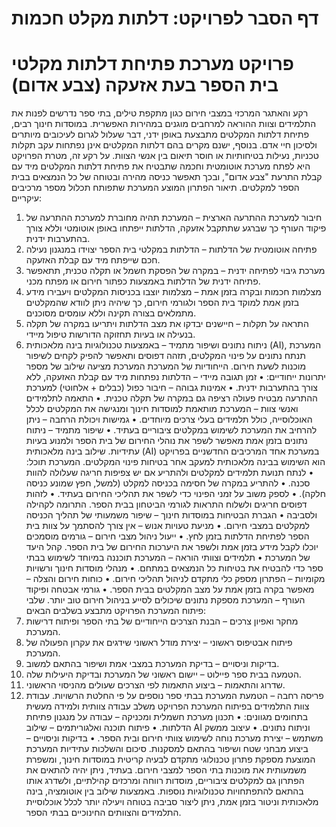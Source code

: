 # דף הסבר לפרויקט: דלתות מקלט חכמות

# פרויקט מערכת פתיחת דלתות מקלטי בית הספר בעת אזעקה (צבע אדום)


רקע והאתגר המרכזי
במצבי חירום כגון מתקפת טילים, בתי ספר נדרשים לפנות את התלמידים וצוות ההוראה למרחבים מוגנים במהירות האפשרית. במוסדות חינוך רבים, פתיחת דלתות המקלטים מתבצעת באופן ידני, דבר שעלול לגרום לעיכובים מיותרים ולסיכון חיי אדם. בנוסף, ישנם מקרים בהם דלתות המקלטים אינן נפתחות עקב תקלות טכניות, נעילות בטיחותיות או חוסר תיאום בין אנשי הצוות.
על רקע זה, מטרת הפרויקט היא לפתח מערכת אוטומטית וחכמה שתבטיח את פתיחת דלתות המקלטים מיד עם קבלת התרעת "צבע אדום", ובכך תאפשר כניסה מהירה ובטוחה של כל הנמצאים בבית הספר למקלטים.
תיאור הפתרון המוצע
המערכת שתפותח תכלול מספר מרכיבים עיקריים:
1.	חיבור למערכת ההתרעה הארצית – המערכת תהיה מחוברת למערכת ההתרעה של פיקוד העורף כך שברגע שתתקבל אזעקה, הדלתות ייפתחו באופן אוטומטי וללא צורך בהתערבות ידנית.
2.	פתיחה אוטומטית של הדלתות – הדלתות במקלטי בית הספר יצוידו במנגנון נעילה חכם שייפתח מיד עם קבלת האזעקה.
3.	מערכת גיבוי לפתיחה ידנית – במקרה של הפסקת חשמל או תקלה טכנית, תתאפשר פתיחה ידנית של הדלתות באמצעות כפתור חירום או מפתח מכני.
4.	מצלמות חכמות ובקרה בזמן אמת – מצלמות יוצבו בכניסות המקלטים ויעבירו מידע בזמן אמת למוקד בית הספר ולגורמי חירום, כך שיהיה ניתן לוודא שהמקלטים מתמלאים בצורה תקינה וללא עומסים מסוכנים.
5.	התראה על תקלות – חיישנים יבדקו את מצב הדלתות ויתריעו במקרה של תקלה בנעילה או בעיות תחזוקה הדורשות טיפול מיידי.
6.	ניתוח נתונים ושיפור מתמיד – באמצעות טכנולוגיות בינה מלאכותית (AI), המערכת תנתח נתונים על פינוי המקלטים, תזהה דפוסים ותאפשר להפיק לקחים לשיפור מוכנות לשעת חירום.
הייחודיות של המערכת
המערכת מציעה שילוב של מספר יתרונות ייחודיים:
•	זמן תגובה מיידי – הדלתות נפתחות מיד עם קבלת האזעקה, ללא צורך בהתערבות ידנית.
•	אמינות גבוהה – חיבור כפול (כבלים + אלחוטי) למערכת ההתרעה מבטיח פעולה רציפה גם במקרה של תקלה טכנית.
•	התאמה לתלמידים ואנשי צוות – המערכת מותאמת למוסדות חינוך ומנגישה את המקלטים לכלל האוכלוסייה, כולל תלמידים בעלי צרכים מיוחדים.
•	גמישות ויכולת הרחבה – ניתן להרחיב את המערכת לשימוש במקלטים ציבוריים בעתיד.
•	שיפור מתמיד – ניתוח נתונים בזמן אמת מאפשר לשפר את נוהלי החירום של בית הספר ולמנוע בעיות עתידיות.
שילוב בינה מלאכותית (AI) במערכת
אחד המרכיבים החדשניים בפרויקט הוא השימוש בבינה מלאכותית למעקב אחר בטיחות פינוי המקלטים. המערכת תוכל:
•	לנתח תנועת תלמידים למקלטים ולהתריע אם יש צפיפות חריגה שעלולה להוות סכנה.
•	להתריע במקרה של חסימה בכניסה למקלט (למשל, חפץ שמונע כניסה חלקה).
•	לספק משוב על זמני הפינוי כדי לשפר את תהליכי החירום בעתיד.
•	לזהות דפוסים חריגים ולשלוח התראות לגורמי הביטחון בבית הספר.
התרומה לקהילה ולסביבה
•	הגברת הבטיחות במוסדות חינוך – שיפור משמעותי של תהליך הכניסה למקלטים במצבי חירום.
•	מניעת טעויות אנוש – אין צורך להסתמך על צוות בית הספר לפתיחת הדלתות בזמן לחץ.
•	ייעול ניהול מצבי חירום – גורמים מוסמכים יוכלו לקבל מידע בזמן אמת ולשפר את היערכות החירום של בית הספר.
קהל היעד של המערכת
•	תלמידים וצוותי הוראה – המערכת תוכננה במיוחד לשימוש בבתי ספר כדי להבטיח את בטיחות כל הנמצאים במתחם.
•	מנהלי מוסדות חינוך ורשויות מקומיות – הפתרון מספק כלי מתקדם לניהול תהליכי חירום.
•	כוחות חירום והצלה – מאפשר בקרה בזמן אמת על מצב המקלטים בבית הספר.
•	גורמי אבטחה ופיקוד העורף – המערכת מספקת נתונים שיכולים לסייע בניהול חירום טוב יותר.
שלבי פיתוח המערכת
הפרויקט מתבצע בשלבים הבאים:
1.	מחקר ואפיון צרכים – הבנת הצרכים הייחודיים של בתי הספר ופיתוח דרישות המערכת.
2.	פיתוח אבטיפוס ראשוני – יצירת מודל ראשוני שידגים את עקרון הפעולה של המערכת.
3.	בדיקות וניסויים – בדיקת המערכת במצבי אמת ושיפור בהתאם למשוב.
4.	הטמעה בבית ספר פיילוט – יישום ראשוני של המערכת ובדיקת היעילות שלה.
5.	שדרוג והתאמות – ביצוע התאמות לפי הצרכים שעולים מהניסוי הראשוני.
6.	פריסה רחבה – הטמעת המערכת בבתי ספר נוספים על פי החלטת הרשויות.
עבודת צוות התלמידים בפיתוח המערכת
הפרויקט משלב עבודה צוותית ולמידה מעשית בתחומים מגוונים:
•	תכנון מערכת חשמלית ומכניקה – עבודה על מנגנון פתיחת הדלתות.
•	פיתוח תוכנה ואלגוריתמים – שילוב AI וניתוח נתונים.
•	עיצוב ממשק משתמש – יצירת מערכת נוחה לשימוש צוותי חירום ובית הספר.
•	בדיקות וניסויים – ביצוע מבחני שטח ושיפור בהתאם למסקנות.
סיכום והשלכות עתידיות
המערכת המוצעת מספקת פתרון טכנולוגי מתקדם לבעיה קריטית במוסדות חינוך, ומשפרת משמעותית את מוכנות בתי הספר למצבי חירום. בעתיד, ניתן יהיה להתאים את הפתרון גם למקלטים ציבוריים, מוסדות רווחה ומרכזים קהילתיים, ולשדרג אותו בהתאם להתפתחויות טכנולוגיות נוספות.
באמצעות שילוב בין אוטומציה, בינה מלאכותית וניטור בזמן אמת, ניתן ליצור סביבה בטוחה ויעילה יותר לכלל אוכלוסיית התלמידים והצוותים החינוכיים בבתי הספר.

